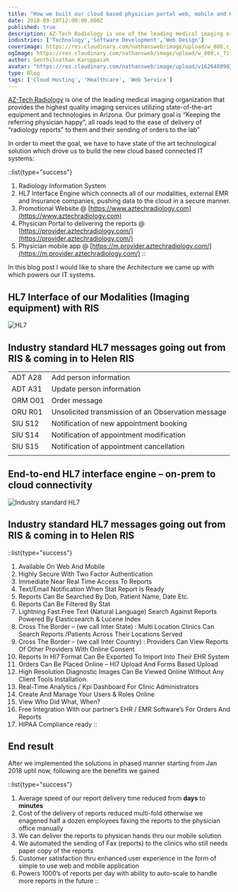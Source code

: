 ```yaml
---
title: "How we built our cloud based physician portal web, mobile and HL7 Interface engine – 01"
date: 2018-09-18T12:00:00.000Z
published: true
description: AZ-Tech Radiology is one of the leading medical imaging organization that provides the highest quality imaging services utilizing state-of-the-art equipment and technologies in Arizona.
industries: ['Technology','Software Development','Web Design']
coverimage: https://res.cloudinary.com/nathansweb/image/upload/w_800,c_fit,l_text:Arial_60_bold:JIRA%20to%20DuckDB%20Bot:%20A%20Simple%20Python%20Data%20Pipeline%20with%20DLThub,g_north_east,x_30,y_40/v1711924071/senthilsweb-scl-card-template_cyxogj.webp
ogImage: https://res.cloudinary.com/nathansweb/image/upload/w_800,c_fit,l_text:Arial_60_bold:JIRA%20to%20DuckDB%20Bot:%20A%20Simple%20Python%20Data%20Pipeline%20with%20DLThub,g_north_east,x_30,y_40/v1711924071/senthilsweb-scl-card-template_cyxogj.webp
author: Senthilnathan Karuppaiah
avatar: "https://res.cloudinary.com/nathansweb/image/upload/v1626488903/profile/Senthil-profile-picture-01_al07i5.jpg"
type: Blog
tags: ['Cloud Hosting', 'Healthcare', 'Web Service']
---
```


<a class="dark:text-teal-400 relative transition hover:text-teal-500 dark:hover:text-teal-400"  href = "https://senthilsweb.wordpress.com/2018/09/18/az-tech-radiology-how-we-built-our-cloud-based-physician-portal-web-mobile-and-hl7-interface-engine-01/www.aztechradiology.com">AZ-Tech Radiology</a> is one of the leading medical imaging organization that provides the highest quality imaging services utilizing state-of-the-art equipment and technologies in Arizona.  Our primary goal is “Keeping the referring physician happy”, all roads lead to the ease of delivery of “radiology reports” to them and their sending of orders to the lab”

In order to meet the goal, we have to have state of the art technological solution which drove us to build the new cloud based connected IT systems:

::list{type="success"}
1. Radiology Information System
2. HL7 Interface Engine which connects all of our modalities, external EMR and Insurance companies, pushing data to the cloud in a secure manner.
3. Promotional Website @ [https://www.aztechradiology.com](https://www.aztechradiology.com)
4. Physician Portal to delivering the reports @ [https://provider.aztechradiology.com/](https://provider.aztechradiology.com/)
5. Physician mobile app @ [https://m.provider.aztechradiology.com/](https://m.provider.aztechradiology.com/)
::

In this blog post I would like to share the Architecture we came up with which powers our IT systems.

## HL7 Interface of our Modalities (Imaging equipment) with RIS

![HL7](https://senthilsweb.wordpress.com/wp-content/uploads/2018/09/az-tech-hl7-architecture1.png)

## Industry standard HL7 messages going out from RIS & coming in to Helen RIS

|                                              |                                                        |
|----------------------------------------------|--------------------------------------------------------|
|   ADT A28                                    | 	Add person information                              |
|   ADT A31                                    |    Update person information                           |
|   ORM O01                                    |    Order message                                       |
|   ORU R01                                    |    Unsolicited transmission of an Observation message  |
|   SIU S12                                    | 	Notification of new appointment booking             |
|   SIU S14                                    | 	Notification of appointment modification            |
|   SIU S15                                    | 	Notification of appointment cancellation            |
|                                              |                                                        |


## End-to-end HL7 interface engine – on-prem to cloud connectivity

![Industry standard HL7](https://senthilsweb.wordpress.com/wp-content/uploads/2018/09/az-tech-interface-architecture.png)

## Industry standard HL7 messages going out from RIS & coming in to Helen RIS

::list{type="success"}
1. Available On Web And Mobile
2. Highly Secure With Two Factor Authentication
3. Immediate Near Real Time Access To Reports
4. Text/Email Notification When Stat Report Is Ready
5. Reports Can Be Searched By Dob, Patient Name, Date Etc.
6. Reports Can Be Filtered By Stat
7. Lightning Fast Free Text (Natural Language) Search Against Reports Powered By Elasticsearch & Lucene Index
8. Cross The Border – (we call Inter State) : Multi Location Clinics Can Search Reports /Patients Across Their Locations Served
9. Cross The Border – (we call Inter Country) : Providers Can View Reports Of Other Providers With Online Consent
10. Reports In Hl7 Format Can Be Exported To Import Into Their EHR System
11. Orders Can Be Placed Online – Hl7 Upload And Forms Based Upload
12. High Resolution Diagnostic Images Can Be Viewed Online Without Any Client Tools Installation.
13. Real-Time Analytics / Kpi Dashboard For Clinic Administrators
14. Create And Manage Your Users & Roles Online
15. View Who Did What, When?
16. Free Integration With our partner’s EHR / EMR Software’s For Orders And Reports
17. HIPAA Compliance ready
::

## End result

After we implemented the solutions in phased manner starting from Jan 2018 uptil now, following are the benefits we gained

::list{type="success"}
1. Average speed of our report delivery time reduced from **days** to **minutes**
2. Cost of the delivery of reports reduced multi-fold otherwise we enagened half a dozen employees faxing the reports to the physician office manually
3. We can deliver the reports to physican hands thru our mobile solution
4. We automated the sending of Fax (reports) to the clinics who still needs paper copy of the reports
5. Customer satisfaction thru enhanced user experience in the form of simple to use web and mobile application
6. Powers 1000’s of reports per day with ability to auto-scale to handle more reports in the future
::
